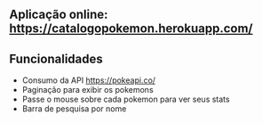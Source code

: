 ## Aplicação online: https://catalogopokemon.herokuapp.com/


## Funcionalidades

- Consumo da API https://pokeapi.co/
- Paginação para exibir os pokemons
- Passe o mouse sobre cada pokemon para ver seus stats
- Barra de pesquisa por nome

